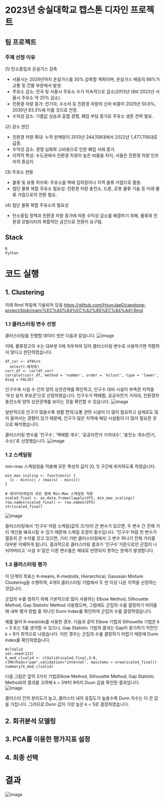# 2023년 숭실대학교 캡스톤 디자인 프로젝트
## 팀 프로젝트
### 주제 선정 이유
(1) 탄소중립과 온실가스 감축
- 서울시는 2026년까지 온실가스를 30% 감축할 계획이며, 온실가스 배출의 88%가 교통 및 건물 부문에서 발생.
- 주유소 감소: 전국 및 서울시 주유소 수가 지속적으로 감소(2013년 대비 2022년 서울시 주유소 약 25% 감소).
- 친환경 차량 증가: 전기차, 수소차 등 친환경 차량의 신차 비중이 2025년 50.6%, 2030년 83.3%에 이를 것으로 전망.
- 수익성 감소: 기름값 상승과 출혈 경쟁, 폐업 부담 증가로 주유소 생존 전략 필요.
  
(2) 감소 원인
- 친환경 차량 확대: 누적 판매량이 2013년 244,158대에서 2022년 1,477,756대로 급증.
- 수익성 감소: 경쟁 심화와 고비용으로 인한 폐업 사례 증가.
- 지역적 특성: 수도권에서 친환경 차량이 높은 비율을 차지, 서울은 친환경 차량 인프라의 중심지.
  
(3) 주유소 현황
- 물류 및 유통 허브화: 주유소를 택배 집하장이나 지역 물류 거점으로 활용.
- 첨단 물류 복합 주유소 필요성: 친환경 차량 충전소, 드론, 로봇 물류 기술 등 미래 물류 거점으로의 전환 필요.
  
(4) 첨단 물류 복합 주유소의 필요성
- 탄소중립 정책과 친환경 차량 증가에 따른 수익성 감소를 해결하기 위해, 물류와 친환경 모빌리티의 복합적인 공간으로 전환이 요구됨.

## Stack
```
R
Python
```

# 코드 실행
## 1. Clustering
아래 Rmd 파일에 기술되어 있음
https://github.com/HyunJae0/capstone-project/blob/main/%EC%A0%84%EC%A2%85%EC%84%A41.Rmd
### 1.1 클러스터링 변수 선정
클러스터링을 진행할 데이터 셋은 다음과 같습니다.
![image](https://github.com/user-attachments/assets/a2fad287-9ceb-4572-bd57-6ec333367f26)

이때, 물류창고의 수는 대부분 0에 치우쳐져 있어 클러스터링 변수로 사용하기엔 적합하지 않다고 판단하였습니다.
```
df_cor <- df6%>%
  select(-법정동)
corr_df <- cor(df_cor)
corrplot(corr_df, method = 'number', order = 'hclust', type = 'lower', diag = FALSE)
```
인구수와 시설 수 간의 양의 상관관계를 확인하고, 인구수 대비 시설이 부족한 지역을 ‘우선 설치 후보군’으로 선정하였습니다. 인구수가 택배함, 공공자전거 거차대, 친환경차 충전소와 양의 상관관계를 보이는 것을 확인할 수 있습니다.
![image](https://github.com/user-attachments/assets/ff20044b-e230-44ea-b7ea-7372806a1a8b)

일반적으로 인구가 많을수록 생활 편의/교통 관련 시설이 더 많이 필요하고 실제로도 많이 들어서는 경향이 있기 때문에, 인구가 많은 지역에 해당 시설들이 더 많이 필요한 것으로 해석했습니다.

클러스터링 변수를 '인구수', '택배함 개수', '공공자전거 거치대수', '충전소 개수(전기, 수소)'로 선정했습니다.
![image](https://github.com/user-attachments/assets/310701df-de05-4cda-8034-8776202a5e07)

### 1.2 스케일링
min-max 스케일링을 적용해 모든 특성의 값이 [0, 1] 구간에 위치하도록 하였습니다.
```
min_max_scaling <- function(x) {
  (x - min(x)) / (max(x) - min(x))
}

# 데이터프레임의 모든 열에 Min-Max 스케일링 적용
scaled_final <- as.data.frame(lapply(df5, min_max_scaling))
row.names(scaled_final) <- row.names(df5)
str(scaled_final)
```
![image](https://github.com/user-attachments/assets/19f5116b-d1b9-4888-9cd4-f48c96bb11cd)

클러스터링에서 '인구수'처럼 스케일(값의 크기)이 큰 변수가 있으면, 두 변수 간 전체 거리 계산을 왜곡시킬 수 있기 때문에 스케일 조정이 필수입니다.
'인구수'처럼 한 변수가 월등히 큰 수치를 갖고 있으면, 거리 기반 클러스터링에서 그 변수 하나가 전체 거리를 대부분 지배하게 됩니다. 결과적으로 클러스터링 결과가 '인구수'기준으로만 군집이 나뉘어버리고 '시설 수'같은 다른 변수들은 제대로 반영되지 못하는 문제가 발생합니다.
### 1.3 클러스터링 평가
이 단계의 목표는 K-means, K-medoids, Hierarchical, Gaussian Mixture Clustering을 수행하여, 4개의 클러스터링 기법에서 두 번 이상 나온 지역을 선정하는 것입니다.

군집의 수를 정하기 위해 기본적으로 많이 사용하는 Elbow Method, Silhouette Method, Gap Statistic Method 사용했으며, 그럼에도 군집의 수를 결정하기 어려울 때 내부 평가 방법 중 하나인 Dunn Index를 확인하여 군집의 수를 결정하였습니다. 

예를 들어 K-medoids를 사용한 경우, 다음과 같이 Elbow 기법과 Silhouette 기법은 k = 3 또는 5를 생각할 수 있으나, Gap Statistic 기법의 결과는 Gap이 증가하기 직전인 k = 9가 최적으로 나왔습니다. 이런 경우는 군집의 수를 결정하기 어렵기 때문에 Dunn Index를 확인하였습니다.
```
#clValid
set.seed(123)
k_med_clvalid <- clValid(scaled_final,3:9, clMethods="pam",validation="internal", maxitems = nrow(scaled_final))
summary(k_med_clvalid)
```
다음 그림은 앞의 3가지 기법(Elbow Method, Silhouette Method, Gap Statistic Method)의 결과를 고려해 k = 3부터 9까지 Duun 값을 확인한 결과입니다.  
![image](https://github.com/user-attachments/assets/c66c1ee0-d896-4f16-b197-12371d6076ed)

클러스터 간의 분리도가 높고, 클러스터 내의 응집도가 높을수록 Dunn 지수는 더 큰 값을 가집니다. 그러므로 Dunn 값이 가장 높은 k = 5로 결정하였습니다.

 
## 2. 회귀분석 모델링

## 3. PCA를 이용한 평가지표 설정

## 4. 최종 선택

# 결과
![image](https://github.com/user-attachments/assets/02a5beb5-99ac-4a84-8be4-66df44f432c1)
